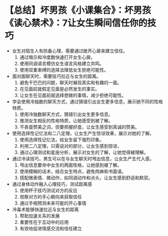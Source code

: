 # 【总结】坏男孩《小课集合》：坏男孩《读心禁术》：7让女生瞬间信任你的技巧

-   女生对陌生人有防备心理，需要通过敞开心扉来建立信任。
    1.  通过暗示和冷度数快速打开女生心扉。
    2.  使用同调语言模仿女生语言风格建立共鸣。
    3.  使用双重束缚的选择法降低女生拒绝可能性。
-   面对面聊天时，需要技巧拉近与女生的距离。
    1.  避免干巴巴的问题，聊天时展现真实和有趣的一面。
    2.  在见面前就假定见面是必然发生的事实。
    3.  让女生在见面前就选择想做的事情，减少拒绝可能性。
-   学会使用冷独数的聊天方式，通过猜错引出女生更多信息，展示她不同的性格特质。
    1.  使用冷独数聊天方式，猜错引出女生更多信息。
    2.  推测女生相反的性格特质，让她感受到被了解。
    3.  不吝啬赞美之词，但要把握好度，让女生感受到真诚的赞美。
-   使用选择性记忆法和二八定理，让女生产生惊讶效果，展示对她的了解。
    1.  使用选择性记忆法，给女生留下强烈印象。
    2.  利用二八定理，只需说对的部分，让女生感到惊讶。
    3.  通过心理测试和星座分析，展示对女生的了解，让她觉得被理解。
-   通过冷读技巧，男生可以在与女生聊天时甩出信息，让女生产生代入感。
    1.  甩出信息要命中女生的两面性格，让她感到被了解。
    2.  使用模糊的话术，结合女生特点，避免肉麻和书面语。
    3.  搭配微表情、微动作，如同调动作和点头，让女生感到舒适和默契。
-   通过身体动作融入心理技巧，测试距离感
    1.  使用杯子技巧测试对方的反应
    2.  观察对方的手心朝向来获取信任
    3.  通过手相预测未来可能的开心事情
-   冷毒术能够快速拉近与女生的距离
    1.  帮助加速关系的发展
    2.  重要性在于互动中的应用
    3.  有效地促进情感交流和信任建立